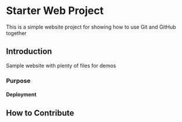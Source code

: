 # Starter Web Project

This is a simple website project for showing how to use Git and GitHub together

## Introduction

Sample website with plenty of files for demos

### Purpose


#### Deployment


## How to Contribute